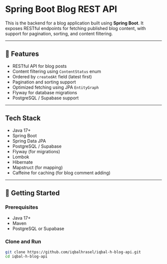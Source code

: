 # Spring Boot Blog REST API

This is the backend for a blog application built using **Spring Boot**. It exposes RESTful endpoints for fetching published blog content, with support for pagination, sorting, and content filtering.

---

## 🚀 Features

- RESTful API for blog posts
- Content filtering using `ContentStatus` enum
- Ordered by `createdAt` field (latest first)
- Pagination and sorting support
- Optimized fetching using JPA `EntityGraph`
- Flyway for database migrations
- PostgreSQL / Supabase support

---

## Tech Stack

- Java 17+
- Spring Boot
- Spring Data JPA
- PostgreSQL / Supabase
- Flyway (for migrations)
- Lombok
- Hibernate
- Mapstruct (for mapping)
- Caffeine for caching (for blog comment adding)

---

## 🔧 Getting Started

### Prerequisites

- Java 17+
- Maven
- PostgreSQL or Supabase

### Clone and Run

```bash
git clone https://github.com/iqbalhrasel/iqbal-h-blog-api.git
cd iqbal-h-blog-api

